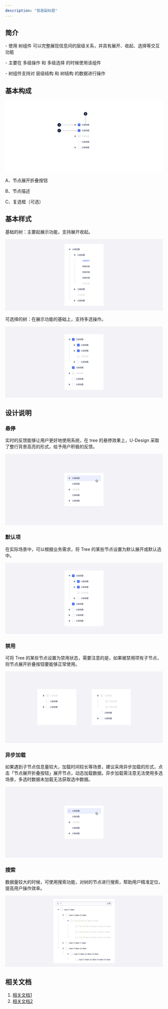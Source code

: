 ```yaml
---
description: "我是副标题"
---
```

<!--副标题具体写法见源代码模式1-->

## 简介

\- 使用 树组件 可以完整展现信息间的层级关系，并具有展开、收起、选择等交互功能

\- 主要在 多级操作 和 多级选择 的时候使用该组件

\- 树组件支持对 层级结构 和 树结构 的数据进行操作




## 基本构成
![单类型构成](../../../images/Drawer/单类型构成-8951071.png)

A、节点展开折叠按钮

B、节点描述

C、复选框（可选）


## 基本样式

基础的树：主要起展示功能，支持展开收起。

![基础的树](../../../images/Drawer/基础的树.png)

可选择的树：在展示功能的基础上，支持多选操作。

![可选择的树](../../../images/Drawer/可选择的树.png)


## 设计说明
### 悬停
实时的反馈能够让用户更好地使用系统，在 tree 的悬停效果上，U-Design 采取了整行背景高亮的形式，给予用户积极的反馈。

![悬停](../../../images/Drawer/悬停.png)


### 默认项
在实际场景中，可以根据业务需求，将 Tree 的某些节点设置为默认展开或默认选中。

![默认项](../../../images/Drawer/默认项.png)


### 禁用
可将 Tree 的某些节点设置为禁用状态，需要注意的是，如果被禁用项有子节点，则节点展开折叠按钮要能够正常使用。

![禁用](../../../images/Drawer/禁用.png)


### 异步加载
如果遇到子节点信息量较大，加载时间较长等场景，建议采用异步加载的形式，点击「节点展开折叠按钮」展开节点，动态加载数据。异步加载需注意无法使用多选场景，多选时数据未加载无法获取选中数据。

![异步加载](../../../images/Drawer/异步加载-8872598.png)


### 搜索
数据量较大的时候，可使用搜索功能，对树的节点进行搜索，帮助用户精准定位，提高用户操作效率。

![搜索](../../../images/Drawer/搜索-8872587.png)




## 相关文档

1. [相关文档1](https://www.ucloud.cn)
2. [相关文档2](https://www.ucloud.cn)
